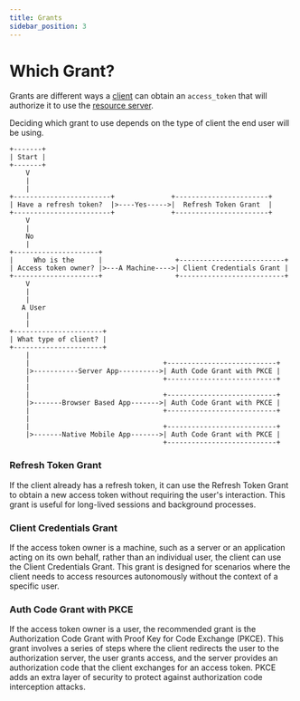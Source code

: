 ```yaml
---
title: Grants
sidebar_position: 3
---
```


# Which Grant?

Grants are different ways a [client](../glossary.md#client) can obtain an `access_token` that will authorize
it to use the [resource server](../glossary.md#resource-server).

Deciding which grant to use depends on the type of client the end user will be using.

```
+-------+
| Start |
+-------+
    V
    |
    |
+------------------------+              +-----------------------+
| Have a refresh token?  |>----Yes----->|  Refresh Token Grant  |
+------------------------+              +-----------------------+
    V
    |
    No
    |
+---------------------+                
|     Who is the      |                  +--------------------------+
| Access token owner? |>---A Machine---->| Client Credentials Grant |
+---------------------+                  +--------------------------+
    V
    |
    |
   A User
    |
    |
+----------------------+                
| What type of client? |   
+----------------------+     
    |
    |                                 +---------------------------+
    |>-----------Server App---------->| Auth Code Grant with PKCE |
    |                                 +---------------------------+
    |
    |                                 +---------------------------+
    |>-------Browser Based App------->| Auth Code Grant with PKCE |
    |                                 +---------------------------+
    |
    |                                 +---------------------------+
    |>-------Native Mobile App------->| Auth Code Grant with PKCE |
                                      +---------------------------+
```

### Refresh Token Grant

If the client already has a refresh token, it can use the Refresh Token Grant to obtain a new access token without requiring the user's interaction. This grant is useful for long-lived sessions and background processes.

### Client Credentials Grant

If the access token owner is a machine, such as a server or an application acting on its own behalf, rather than an individual user, the client can use the Client Credentials Grant. This grant is designed for scenarios where the client needs to access resources autonomously without the context of a specific user.

### Auth Code Grant with PKCE

If the access token owner is a user, the recommended grant is the Authorization Code Grant with Proof Key for Code Exchange (PKCE). This grant involves a series of steps where the client redirects the user to the authorization server, the user grants access, and the server provides an authorization code that the client exchanges for an access token. PKCE adds an extra layer of security to protect against authorization code interception attacks.
